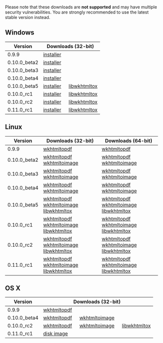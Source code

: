 Please note that these downloads are **not supported** and may have multiple security vulnerabilities. You are strongly recommended to use the latest stable version instead.

## Windows

Version      | Downloads (32-bit)
-------      | ------------------
0.9.9        | [installer](https://github.com/wkhtmltopdf/obsolete-downloads/releases/download/windows/wkhtmltopdf-0.9.9-installer.exe)
0.10.0_beta2 | [installer](https://github.com/wkhtmltopdf/obsolete-downloads/releases/download/windows/wkhtmltopdf-0.10.0_beta2-installer.exe)
0.10.0_beta3 | [installer](https://github.com/wkhtmltopdf/obsolete-downloads/releases/download/windows/wkhtmltox-0.10.0_beta3-installer.exe)
0.10.0_beta4 | [installer](https://github.com/wkhtmltopdf/obsolete-downloads/releases/download/windows/wkhtmltox-0.10.0_beta4-installer.exe)
0.10.0_beta5 | [installer](https://github.com/wkhtmltopdf/obsolete-downloads/releases/download/windows/wkhtmltox-0.10.0_beta5-installer.exe)   &emsp; [libwkhtmltox](https://github.com/wkhtmltopdf/obsolete-downloads/releases/download/windows/libwkhtmltox-0.10.0_beta5_2.zip)
0.10.0_rc1   | [installer](https://github.com/wkhtmltopdf/obsolete-downloads/releases/download/windows/wkhtmltox-0.10.0_rc1-installer.exe)     &emsp; [libwkhtmltox](https://github.com/wkhtmltopdf/obsolete-downloads/releases/download/windows/libwkhtmltox-0.10.0_rc1.zip)
0.10.0_rc2   | [installer](https://github.com/wkhtmltopdf/obsolete-downloads/releases/download/windows/wkhtmltox-0.10.0_rc2-installer.exe)     &emsp; [libwkhtmltox](https://github.com/wkhtmltopdf/obsolete-downloads/releases/download/windows/libwkhtmltox-0.10.0_rc2.zip)
0.11.0_rc1   | [installer](https://github.com/wkhtmltopdf/obsolete-downloads/releases/download/windows/wkhtmltox-0.11.0_rc1-installer.exe)     &emsp; [libwkhtmltox](https://github.com/wkhtmltopdf/obsolete-downloads/releases/download/windows/libwkhtmltox-0.11.0_rc1.zip)

## Linux

Version      | Downloads (32-bit)                                                                                                                                                                                                                                                                                                                                                                                                       | Downloads (64-bit)
-------      | ------------------                                                                                                                                                                                                                                                                                                                                                                                                       | ------------------
0.9.9        | [wkhtmltopdf](https://github.com/wkhtmltopdf/obsolete-downloads/releases/download/linux/wkhtmltopdf-0.9.9-static-i386.tar.bz2)                                                                                                                                                                                                                                                                                              | [wkhtmltopdf](https://github.com/wkhtmltopdf/obsolete-downloads/releases/download/linux/wkhtmltopdf-0.9.9-static-amd64.tar.bz2)
0.10.0_beta2 | [wkhtmltopdf](https://github.com/wkhtmltopdf/obsolete-downloads/releases/download/linux/wkhtmltopdf-0.10.0_beta2-static-i386.tar.bz2)  &emsp; [wkhtmltoimage](https://github.com/wkhtmltopdf/obsolete-downloads/releases/download/linux/wkhtmltoimage-0.10.0_beta2-static-i386.tar.bz2)                                                                                                                                        | [wkhtmltopdf](https://github.com/wkhtmltopdf/obsolete-downloads/releases/download/linux/wkhtmltopdf-0.10.0_beta2-static-amd64.tar.bz2)  &emsp; [wkhtmltoimage](https://github.com/wkhtmltopdf/obsolete-downloads/releases/download/linux/wkhtmltoimage-0.10.0_beta2-static-amd64.tar.bz2)
0.10.0_beta3 | [wkhtmltopdf](https://github.com/wkhtmltopdf/obsolete-downloads/releases/download/linux/wkhtmltopdf-0.10.0_beta3-static-i386.tar.bz2)  &emsp; [wkhtmltoimage](https://github.com/wkhtmltopdf/obsolete-downloads/releases/download/linux/wkhtmltoimage-0.10.0_beta3-static-i386.tar.bz2)                                                                                                                                        | [wkhtmltopdf](https://github.com/wkhtmltopdf/obsolete-downloads/releases/download/linux/wkhtmltopdf-0.10.0_beta3-static-amd64.tar.bz2)  &emsp; [wkhtmltoimage](https://github.com/wkhtmltopdf/obsolete-downloads/releases/download/linux/wkhtmltoimage-0.10.0_beta3-static-amd64.tar.bz2)
0.10.0_beta4 | [wkhtmltopdf](https://github.com/wkhtmltopdf/obsolete-downloads/releases/download/linux/wkhtmltopdf-0.10.0_beta4-static-i386.tar.bz2)  &emsp; [wkhtmltoimage](https://github.com/wkhtmltopdf/obsolete-downloads/releases/download/linux/wkhtmltoimage-0.10.0_beta4-static-i386.tar.bz2)                                                                                                                                        | [wkhtmltopdf](https://github.com/wkhtmltopdf/obsolete-downloads/releases/download/linux/wkhtmltopdf-0.10.0_beta4-static-amd64.tar.bz2)  &emsp; [wkhtmltoimage](https://github.com/wkhtmltopdf/obsolete-downloads/releases/download/linux/wkhtmltoimage-0.10.0_beta4-static-amd64.tar.bz2)
0.10.0_beta5 | [wkhtmltopdf](https://github.com/wkhtmltopdf/obsolete-downloads/releases/download/linux/wkhtmltopdf-0.10.0_beta5-static-i386.tar.lzma) &emsp; [wkhtmltoimage](https://github.com/wkhtmltopdf/obsolete-downloads/releases/download/linux/wkhtmltoimage-0.10.0_beta5-static-i386.tar.lzma) &emsp; [libwkhtmltox](https://github.com/wkhtmltopdf/obsolete-downloads/releases/download/linux/libwkhtmltox-0.10.0_beta5-i386.tar.lzma) | [wkhtmltopdf](https://github.com/wkhtmltopdf/obsolete-downloads/releases/download/linux/wkhtmltopdf-0.10.0_beta5-static-amd64.tar.lzma) &emsp; [wkhtmltoimage](https://github.com/wkhtmltopdf/obsolete-downloads/releases/download/linux/wkhtmltoimage-0.10.0_beta5-static-amd64.tar.lzma) &emsp; [libwkhtmltox](https://github.com/wkhtmltopdf/obsolete-downloads/releases/download/linux/libwkhtmltox-0.10.0_beta5-amd64.tar.lzma)
0.10.0_rc1   | [wkhtmltopdf](https://github.com/wkhtmltopdf/obsolete-downloads/releases/download/linux/wkhtmltopdf-0.10.0_rc1-static-i386.tar.lzma)   &emsp; [wkhtmltoimage](https://github.com/wkhtmltopdf/obsolete-downloads/releases/download/linux/wkhtmltoimage-0.10.0_rc1-static-i386.tar.lzma)   &emsp; [libwkhtmltox](https://github.com/wkhtmltopdf/obsolete-downloads/releases/download/linux/libwkhtmltox-0.10.0_rc1-i386.tar.lzma)   | [wkhtmltopdf](https://github.com/wkhtmltopdf/obsolete-downloads/releases/download/linux/wkhtmltopdf-0.10.0_rc1-static-amd64.tar.lzma)   &emsp; [wkhtmltoimage](https://github.com/wkhtmltopdf/obsolete-downloads/releases/download/linux/wkhtmltoimage-0.10.0_rc1-static-amd64.tar.lzma)   &emsp; [libwkhtmltox](https://github.com/wkhtmltopdf/obsolete-downloads/releases/download/linux/libwkhtmltox-0.10.0_rc1-amd64.tar.lzma)
0.10.0_rc2   | [wkhtmltopdf](https://github.com/wkhtmltopdf/obsolete-downloads/releases/download/linux/wkhtmltopdf-0.10.0_rc2-static-i386.tar.bz2)    &emsp; [wkhtmltoimage](https://github.com/wkhtmltopdf/obsolete-downloads/releases/download/linux/wkhtmltoimage-0.10.0_rc2-static-i386.tar.bz2)    &emsp; [libwkhtmltox](https://github.com/wkhtmltopdf/obsolete-downloads/releases/download/linux/libwkhtmltox-0.10.0_rc2-i386.tar.bz2)    | [wkhtmltopdf](https://github.com/wkhtmltopdf/obsolete-downloads/releases/download/linux/wkhtmltopdf-0.10.0_rc2-static-amd64.tar.bz2)    &emsp; [wkhtmltoimage](https://github.com/wkhtmltopdf/obsolete-downloads/releases/download/linux/wkhtmltoimage-0.10.0_rc2-static-amd64.tar.bz2)    &emsp; [libwkhtmltox](https://github.com/wkhtmltopdf/obsolete-downloads/releases/download/linux/libwkhtmltox-0.10.0_rc2-amd64.tar.bz2)
0.11.0_rc1   | [wkhtmltopdf](https://github.com/wkhtmltopdf/obsolete-downloads/releases/download/linux/wkhtmltopdf-0.11.0_rc1-static-i386.tar.bz2)    &emsp; [wkhtmltoimage](https://github.com/wkhtmltopdf/obsolete-downloads/releases/download/linux/wkhtmltoimage-0.11.0_rc1-static-i386.tar.bz2)    &emsp; [libwkhtmltox](https://github.com/wkhtmltopdf/obsolete-downloads/releases/download/linux/libwkhtmltox-0.11.0_rc1-i386.tar.bz2)    | [wkhtmltopdf](https://github.com/wkhtmltopdf/obsolete-downloads/releases/download/linux/wkhtmltopdf-0.11.0_rc1-static-amd64.tar.bz2)    &emsp; [wkhtmltoimage](https://github.com/wkhtmltopdf/obsolete-downloads/releases/download/linux/wkhtmltoimage-0.11.0_rc1-static-amd64.tar.bz2)    &emsp; [libwkhtmltox](https://github.com/wkhtmltopdf/obsolete-downloads/releases/download/linux/libwkhtmltox-0.11.0_rc1-amd64.tar.bz2)

## OS X

Version      | Downloads (32-bit)
-------      | ------------------
0.9.9        | [wkhtmltopdf](https://github.com/wkhtmltopdf/obsolete-downloads/releases/download/osx/wkhtmltopdf-0.9.9-OS-X.i368)
0.10.0_beta4 | [wkhtmltopdf](https://github.com/wkhtmltopdf/obsolete-downloads/releases/download/osx/wkhtmltopdf-0.10.0_beta4_OS-X.i386)        &emsp; [wkhtmltoimage](https://github.com/wkhtmltopdf/obsolete-downloads/releases/download/osx/wkhtmltoimage-0.10.0_beta4-OS-X.i386)
0.10.0_rc2   | [wkhtmltopdf](https://github.com/wkhtmltopdf/obsolete-downloads/releases/download/osx/wkhtmltopdf-OSX-0.10.0_rc2-static.tar.bz2) &emsp; [wkhtmltoimage](https://github.com/wkhtmltopdf/obsolete-downloads/releases/download/osx/wkhtmltoimage-OSX-0.10.0_rc2-static.tar.bz2) &emsp; [libwkhtmltox](https://github.com/wkhtmltopdf/obsolete-downloads/releases/download/osx/libwkhtmltox-OSX-0.10.0_rc2.tar.bz2)
0.11.0_rc1   | [disk image](https://github.com/wkhtmltopdf/obsolete-downloads/releases/download/osx/wkhtmltopdf.dmg)
